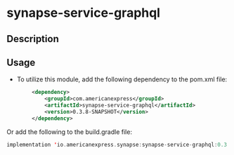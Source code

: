 # synapse-service-graphql

## Description


## Usage
- To utilize this module, add the following dependency to the pom.xml file:
```xml
        <dependency>
            <groupId>com.americanexpress</groupId>
            <artifactId>synapse-service-graphql</artifactId>
            <version>0.3.8-SNAPSHOT</version>
        </dependency>
```
Or add the following to the build.gradle file:
```kotlin
implementation 'io.americanexpress.synapse:synapse-service-graphql:0.3.8-SNAPSHOT'
```
